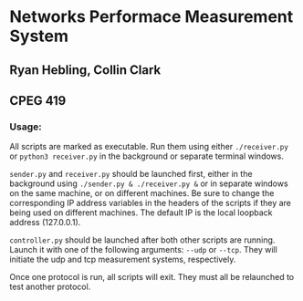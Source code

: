 # Networks Performace Measurement System

## Ryan Hebling, Collin Clark

## CPEG 419

### Usage:

All scripts are marked as executable. Run them using either `./receiver.py` or `python3 receiver.py` in the background or separate terminal windows.

`sender.py` and `receiver.py` should be launched first, either in the background using `./sender.py & ./receiver.py &` or in separate windows on the same machine, or on different machines. Be sure to change the corresponding IP address variables in the headers of the scripts if they are being used on different machines. The default IP is the local loopback address (127.0.0.1).

`controller.py` should be launched after both other scripts are running. Launch it with one of the following arguments: `--udp` or `--tcp`. They will initiate the udp and tcp measurement systems, respectively.

Once one protocol is run, all scripts will exit. They must all be relaunched to test another protocol. 